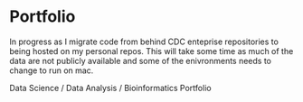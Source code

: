 # Portfolio
In progress as I migrate code from behind CDC enteprise repositories to being hosted on my personal repos. This will take some time as much of the data are not publicly available and some of the enivronments needs to change to run on mac.
 
Data Science / Data Analysis / Bioinformatics Portfolio
